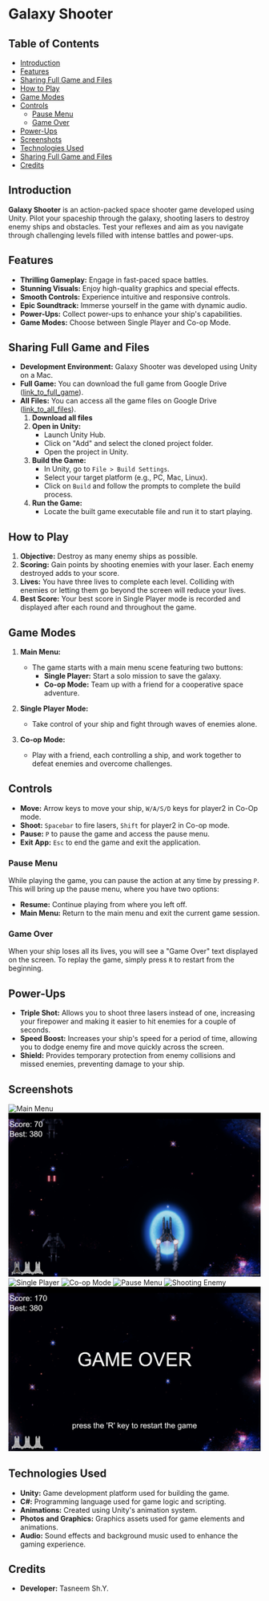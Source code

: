# Galaxy Shooter

## Table of Contents
- [Introduction](#introduction)
- [Features](#features)
- [Sharing Full Game and Files](#Sharing-Full-Game-and-Files)
- [How to Play](#how-to-play)
- [Game Modes](#game-modes)
- [Controls](#controls)
  - [Pause Menu](#pause-menu)
  - [Game Over](#game-over)
- [Power-Ups](#power-ups)
- [Screenshots](#screenshots)
- [Technologies Used](#technologies-used)
- [Sharing Full Game and Files](#sharing-full-game-and-files)
- [Credits](#credits)

## Introduction
**Galaxy Shooter** is an action-packed space shooter game developed using Unity. Pilot your spaceship through the galaxy, shooting lasers to destroy enemy ships and obstacles. Test your reflexes and aim as you navigate through challenging levels filled with intense battles and power-ups.

## Features
- **Thrilling Gameplay:** Engage in fast-paced space battles.
- **Stunning Visuals:** Enjoy high-quality graphics and special effects.
- **Smooth Controls:** Experience intuitive and responsive controls.
- **Epic Soundtrack:** Immerse yourself in the game with dynamic audio.
- **Power-Ups:** Collect power-ups to enhance your ship's capabilities.
- **Game Modes:** Choose between Single Player and Co-op Mode.

## Sharing Full Game and Files
- **Development Environment:** Galaxy Shooter was developed using Unity on a Mac.
- **Full Game:** You can download the full game from Google Drive ([link_to_full_game](https://drive.google.com/file/d/1SEtANCLLSvZQW-mP97_9dTgh8HZhwWYt/view?usp=share_link)).
- **All Files:** You can access all the game files on Google Drive ([link_to_all_files](https://drive.google.com/file/d/1FAVgUPFN48HwTItWKTHULG_na471z6If/view?usp=share_link)).
    1. **Download all files**
    2. **Open in Unity:**
       - Launch Unity Hub.
       - Click on "Add" and select the cloned project folder.
       - Open the project in Unity.
    3. **Build the Game:**
       - In Unity, go to `File > Build Settings`.
       - Select your target platform (e.g., PC, Mac, Linux).
       - Click on `Build` and follow the prompts to complete the build process.
    4. **Run the Game:**
       - Locate the built game executable file and run it to start playing.

## How to Play
1. **Objective:** Destroy as many enemy ships as possible.
2. **Scoring:** Gain points by shooting enemies with your laser. Each enemy destroyed adds to your score.
3. **Lives:** You have three lives to complete each level. Colliding with enemies or letting them go beyond the screen will reduce your lives.
4. **Best Score:** Your best score in Single Player mode is recorded and displayed after each round and throughout the game.

## Game Modes
1. **Main Menu:**
   - The game starts with a main menu scene featuring two buttons:
     - **Single Player:** Start a solo mission to save the galaxy.
     - **Co-op Mode:** Team up with a friend for a cooperative space adventure.

2. **Single Player Mode:**
   - Take control of your ship and fight through waves of enemies alone.

3. **Co-op Mode:**
   - Play with a friend, each controlling a ship, and work together to defeat enemies and overcome challenges.

## Controls
- **Move:** Arrow keys to move your ship, `W/A/S/D` keys for player2 in Co-Op mode.
- **Shoot:** `Spacebar` to fire lasers, `Shift` for player2 in Co-op mode.
- **Pause:** `P` to pause the game and access the pause menu.
- **Exit App:** `Esc` to end the game and exit the application.
  
### Pause Menu
While playing the game, you can pause the action at any time by pressing `P`. This will bring up the pause menu, where you have two options:
- **Resume:** Continue playing from where you left off.
- **Main Menu:** Return to the main menu and exit the current game session.

### Game Over
When your ship loses all its lives, you will see a "Game Over" text displayed on the screen. To replay the game, simply press `R` to restart from the beginning.

## Power-Ups
- **Triple Shot:** Allows you to shoot three lasers instead of one, increasing your firepower and making it easier to hit enemies for a couple of seconds.
- **Speed Boost:** Increases your ship's speed for a period of time, allowing you to dodge enemy fire and move quickly across the screen.
- **Shield:** Provides temporary protection from enemy collisions and missed enemies, preventing damage to your ship.

## Screenshots
![Main Menu](Screenshots/Main_Menu.png)
![Gameplay](Screenshots/During_Round.png)
![Single Player](Screenshots/Single_Player.png)
![Co-op Mode](Screenshots/Co-op_Mode.png)
![Pause Menu](Screenshots/Pause_Menu.png)
![Shooting Enemy](Screenshots/Shooting_Enemy.png)
![Game Over](Screenshots/Game_Over.png)

## Technologies Used
- **Unity:** Game development platform used for building the game.
- **C#:** Programming language used for game logic and scripting.
- **Animations:** Created using Unity's animation system.
- **Photos and Graphics:** Graphics assets used for game elements and animations.
- **Audio:** Sound effects and background music used to enhance the gaming experience.

## Credits
- **Developer:** Tasneem Sh.Y.
